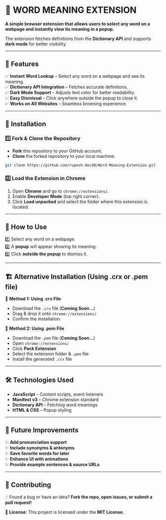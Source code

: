 # 🌟 WORD MEANING EXTENSION  

**A simple browser extension that allows users to select any word on a webpage and instantly view its meaning in a popup.**  

The extension fetches definitions from the **Dictionary API** and supports **dark mode** for better visibility.  

---

## 🚀 Features  

✅ **Instant Word Lookup** – Select any word on a webpage and see its meaning.  
✅ **Dictionary API Integration** – Fetches accurate definitions.  
✅ **Dark Mode Support** – Adjusts text color for better readability.  
✅ **Easy Dismissal** – Click anywhere outside the popup to close it.  
✅ **Works on All Websites** – Seamless browsing experience.  

---

## 🔧 Installation  

### 1️⃣ Fork & Clone the Repository  

- **Fork** this repository to your GitHub account.  
- **Clone** the forked repository to your local machine:  

```bash
git clone https://github.com/rupesh-dev30/Word-Meaning-Extension.git
```

### 2️⃣ Load the Extension in Chrome  

1. Open **Chrome** and go to `chrome://extensions/`.  
2. Enable **Developer Mode** (top right corner).  
3. Click **Load unpacked** and select the folder where this extension is located.  

---

## 📌 How to Use  

1️⃣ Select any word on a webpage.  
2️⃣ A **popup** will appear showing its meaning.  
3️⃣ Click **outside the popup** to dismiss it.  

---

## 🏗️ Alternative Installation (Using .crx or .pem file)  

📌 **Method 1: Using .crx File**  
- Download the `.crx` file (**Coming Soon...**)  
- Drag & drop it onto `chrome://extensions/`  
- Confirm the installation.  

📌 **Method 2: Using .pem File**  
- Download the `.pem` file (**Coming Soon...**)  
- Open `chrome://extensions/`  
- Click **Pack Extension**  
- Select the extension folder & `.pem` file  
- Install the generated `.crx` file  

---

## 🛠️ Technologies Used  

- **JavaScript** – Content scripts, event listeners  
- **Manifest v3** – Chrome extension standard  
- **Dictionary API** – Fetching word meanings  
- **HTML & CSS** – Popup styling  

---

## 🔮 Future Improvements  

✨ **Add pronunciation support**  
✨ **Include synonyms & antonyms**  
✨ **Save favorite words for later**  
✨ **Enhance UI with animations**  
✨ **Provide example sentences & source URLs**  

---

## 🤝 Contributing  

💡 Found a bug or have an idea? **Fork the repo, open issues, or submit a pull request!**  

📜 **License**: This project is licensed under the **MIT License**.  
